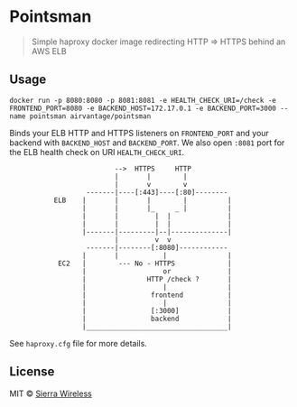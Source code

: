 # Pointsman

> Simple haproxy docker image redirecting HTTP => HTTPS behind an AWS ELB

## Usage

`docker run -p 8080:8080 -p 8081:8081 -e HEALTH_CHECK_URI=/check -e FRONTEND_PORT=8080 -e BACKEND_HOST=172.17.0.1 -e BACKEND_PORT=3000 --name pointsman airvantage/pointsman`

Binds your ELB HTTP and HTTPS listeners on `FRONTEND_PORT` and your backend with `BACKEND_HOST` and `BACKEND_PORT`. We also open `:8081` port for the ELB health check on URI `HEALTH_CHECK_URI`.

```
                          -->  HTTPS     HTTP
                          |       |        |
                          |       v        v
                   -------|----[:443]----[:80]--------
           ELB    |       |       |        |          |
                  |       |       |_     _ |          |
                  |       |         |  |              |
                  |       |         |  |              |
                  |-------|---------|--|--------------|
                          |         v  v
                   -------|--------[:8080]------------
                  |       |           |               |
            EC2   |        --- No - HTTPS             |
                  |                   or              |
                  |               HTTP /check ?       |
                  |                   |               |
                  |                frontend           |
                  |                   |               |
                  |                [:3000]            |
                  |                backend            |
                  |___________________________________|

```

See `haproxy.cfg` file for more details.

## License

MIT © [Sierra Wireless](http://wwww.sierrawireless.com)
